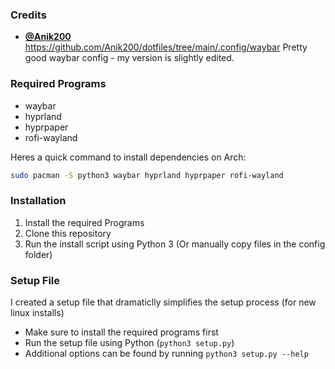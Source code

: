 ### Credits
- [**@Anik200**](https://github.com/Anik200/) https://github.com/Anik200/dotfiles/tree/main/.config/waybar
    Pretty good waybar config - my version is slightly edited.

### Required Programs
- waybar
- hyprland
- hyprpaper
- rofi-wayland

Heres a quick command to install dependencies on Arch:
```bash
sudo pacman -S python3 waybar hyprland hyprpaper rofi-wayland
```

### Installation
1. Install the required Programs
2. Clone this repository
3. Run the install script using Python 3 (Or manually copy files in the config folder)

### Setup File
I created a setup file that dramaticlly simplifies the setup process (for new linux installs)
- Make sure to install the required programs first
- Run the setup file using Python (`python3 setup.py`)
- Additional options can be found by running `python3 setup.py --help`
